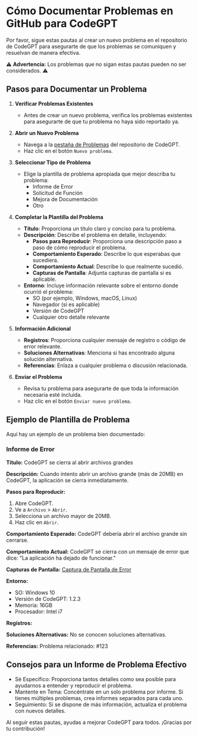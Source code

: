 # Cómo Documentar Problemas en GitHub para CodeGPT

Por favor, sigue estas pautas al crear un nuevo problema en el repositorio de CodeGPT para asegurarte de que los problemas se comuniquen y resuelvan de manera efectiva.

⚠️ **Advertencia:** Los problemas que no sigan estas pautas pueden no ser considerados. ⚠️

## Pasos para Documentar un Problema

1. **Verificar Problemas Existentes**
   - Antes de crear un nuevo problema, verifica los problemas existentes para asegurarte de que tu problema no haya sido reportado ya.

2. **Abrir un Nuevo Problema**
   - Navega a la [pestaña de Problemas](https://github.com/davila7/code-gpt-docs/issues/) del repositorio de CodeGPT.
   - Haz clic en el botón `Nuevo problema`.

3. **Seleccionar Tipo de Problema**
   - Elige la plantilla de problema apropiada que mejor describa tu problema:
     - Informe de Error
     - Solicitud de Función
     - Mejora de Documentación
     - Otro

4. **Completar la Plantilla del Problema**
   - **Título**: Proporciona un título claro y conciso para tu problema.
   - **Descripción**: Describe el problema en detalle, incluyendo:
     - **Pasos para Reproducir**: Proporciona una descripción paso a paso de cómo reproducir el problema.
     - **Comportamiento Esperado**: Describe lo que esperabas que sucediera.
     - **Comportamiento Actual**: Describe lo que realmente sucedió.
     - **Capturas de Pantalla**: Adjunta capturas de pantalla si es aplicable.
   - **Entorno**: Incluye información relevante sobre el entorno donde ocurrió el problema:
     - SO (por ejemplo, Windows, macOS, Linux)
     - Navegador (si es aplicable)
     - Versión de CodeGPT
     - Cualquier otro detalle relevante

5. **Información Adicional**
   - **Registros**: Proporciona cualquier mensaje de registro o código de error relevante.
   - **Soluciones Alternativas**: Menciona si has encontrado alguna solución alternativa.
   - **Referencias**: Enlaza a cualquier problema o discusión relacionada.

6. **Enviar el Problema**
   - Revisa tu problema para asegurarte de que toda la información necesaria esté incluida.
   - Haz clic en el botón `Enviar nuevo problema`.

## Ejemplo de Plantilla de Problema

Aquí hay un ejemplo de un problema bien documentado:

### Informe de Error

**Título:** CodeGPT se cierra al abrir archivos grandes

**Descripción:**
Cuando intento abrir un archivo grande (más de 20MB) en CodeGPT, la aplicación se cierra inmediatamente.

**Pasos para Reproducir:**
1. Abre CodeGPT.
2. Ve a `Archivo` > `Abrir`.
3. Selecciona un archivo mayor de 20MB.
4. Haz clic en `Abrir`.

**Comportamiento Esperado:**
CodeGPT debería abrir el archivo grande sin cerrarse.

**Comportamiento Actual:**
CodeGPT se cierra con un mensaje de error que dice: "La aplicación ha dejado de funcionar."

**Capturas de Pantalla:**
[Captura de Pantalla de Error](link_to_screenshot)

**Entorno:**
- SO: Windows 10
- Versión de CodeGPT: 1.2.3
- Memoria: 16GB
- Procesador: Intel i7

**Registros:**

**Soluciones Alternativas:**
No se conocen soluciones alternativas.

**Referencias:**
Problema relacionado: #123

## Consejos para un Informe de Problema Efectivo
- Sé Específico: Proporciona tantos detalles como sea posible para ayudarnos a entender y reproducir el problema.
- Mantente en Tema: Concéntrate en un solo problema por informe. Si tienes múltiples problemas, crea informes separados para cada uno.
- Seguimiento: Si se dispone de más información, actualiza el problema con nuevos detalles.

Al seguir estas pautas, ayudas a mejorar CodeGPT para todos. ¡Gracias por tu contribución!